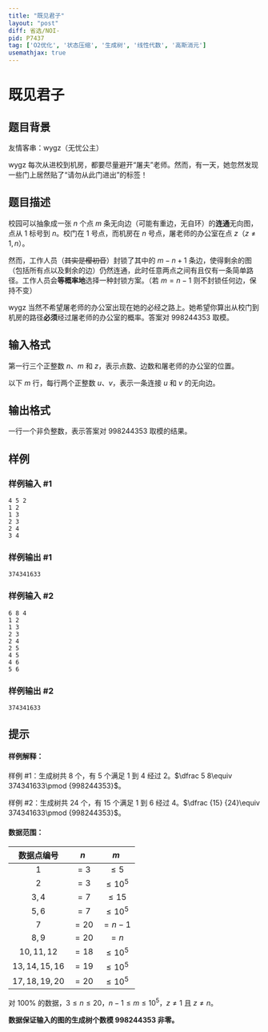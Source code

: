 ```yaml
---
title: "既见君子"
layout: "post"
diff: 省选/NOI-
pid: P7437
tag: ['O2优化', '状态压缩', '生成树', '线性代数', '高斯消元']
usemathjax: true
---
```


# 既见君子
## 题目背景

友情客串：wygz（无忧公主）

wygz 每次从进校到机房，都要尽量避开“屠夫”老师。然而，有一天，她忽然发现一些门上居然贴了“请勿从此门进出”的标签！
## 题目描述

校园可以抽象成一张 $n$ 个点 $m$ 条无向边（可能有重边，无自环）的**连通**无向图，点从 $1$ 标号到 $n$。校门在 $1$ 号点，而机房在 $n$ 号点，屠老师的办公室在点 $z$（$z\ne 1,n$）。

然而，工作人员（~~其实是樱初音~~）封锁了其中的 $m-n+1$ 条边，使得剩余的图（包括所有点以及剩余的边）仍然连通，此时任意两点之间有且仅有一条简单路径。工作人员会**等概率地**选择一种封锁方案。（若 $m=n-1$ 则不封锁任何边，保持不变）

wygz 当然不希望屠老师的办公室出现在她的必经之路上。她希望你算出从校门到机房的路径**必须**经过屠老师的办公室的概率。答案对 $998244353$ 取模。
## 输入格式

第一行三个正整数 $n$、$m$ 和 $z$，表示点数、边数和屠老师的办公室的位置。

以下 $m$ 行，每行两个正整数 $u$、$v$，表示一条连接 $u$ 和 $v$ 的无向边。
## 输出格式

一行一个非负整数，表示答案对 $998244353$ 取模的结果。
## 样例

### 样例输入 #1
```
4 5 2
1 2
1 3
2 3
2 4
3 4
```
### 样例输出 #1
```
374341633
```
### 样例输入 #2
```
6 8 4
1 2
1 3
2 3
2 4
2 5
4 5
4 6
5 6
```
### 样例输出 #2
```
374341633
```
## 提示

#### 样例解释：
样例 #1：生成树共 $8$ 个，有 $5$ 个满足 $1$ 到 $4$ 经过 $2$。$\dfrac 5 8\equiv 374341633\pmod {998244353}$。

样例 #2：生成树共 $24$ 个，有 $15$ 个满足 $1$ 到 $6$ 经过 $4$。$\dfrac {15} {24}\equiv 374341633\pmod {998244353}$。

#### 数据范围：

| 数据点编号 | $n$ | $m$ |
| :----------: | :----------: | :----------: |
| $1$ | $=3$ | $\le 5$ |
| $2$ | $=3$ | $\le 10^5$ |
| $3,4$ | $=7$ | $\le 15$ |
| $5,6$ | $=7$ | $\le 10^5$ |
| $7$ | $=20$ | $=n-1$ |
| $8,9$ | $=20$ | $=n$ |
| $10,11,12$ | $=18$ | $\le 10^5$ |
| $13,14,15,16$ | $=19$ | $\le 10^5$ |
| $17,18,19,20$ | $=20$ | $\le 10^5$ |

对 $100\%$ 的数据，$3\le n\le 20$，$n-1\le m\le 10^5$，$z\ne 1$ 且 $z\ne n$。

**数据保证输入的图的生成树个数模 $998244353$ 非零。**
